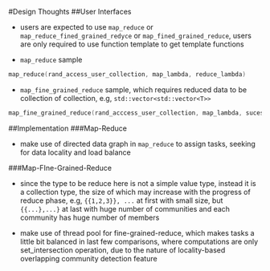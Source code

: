 #Design Thoughts
##User Interfaces
- users are expected to use `map_reduce` or `map_reduce_fined_grained_redyce` or `map_fined_grained_reduce`, users are only 
required to use function template to get template functions

- `map_reduce` sample

```cpp
map_reduce(rand_access_user_collection, map_lambda, reduce_lambda)
```

- `map_fine_grained_reduce` sample, which requires reduced data to be collection of collection, e.g, `std::vector<std::vector<T>>`

```cpp
map_fine_grained_reduce(rand_acccess_user_collection, map_lambda, sucess_call_back_lambda, fail_call_back_lambda, predicate_lambda)
```

##Implementation
###Map-Reduce
- make use of directed data graph in `map_reduce` to assign tasks, seeking for data locality and load balance

###Map-FIne-Grained-Reduce
- since the type to be reduce here is not a simple value type, instead it is a collection type, the size of which may increase with the 
progress of reduce phase, e.g, `{{1,2,3}}, ...` at first with small size, but `{{...},...}` at last with huge number of communities and 
each community has huge number of members

- make use of thread pool for fine-grained-reduce, which makes tasks a little bit balanced in last few comparisons, where computations are
 only set_intersection operation, due to the nature of locality-based overlapping community detection feature
